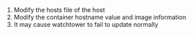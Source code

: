 1. Modify the hosts file of the host
2. Modify the container hostname value and image information
3. It may cause watchtower to fail to update normally